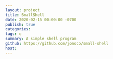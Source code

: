 ```yaml
---
layout: project
title: SmallShell
date: 2020-02-15 00:00:00 -0700
publish: true
categories: 
tags: c
summary: A simple shell program
github: https://github.com/jonoco/small-shell
host: 
---
```


